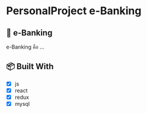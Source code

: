 # PersonalProject e-Banking
 
## 📘 e-Banking

e-Banking คือ ...

## 📦 Built With

- [x] js
- [x] react
- [x] redux
- [x] mysql
